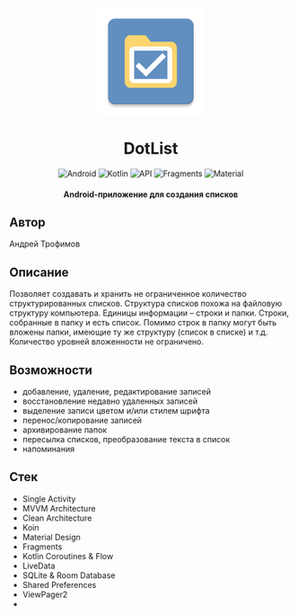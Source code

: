 <div align="center">
<img src="https://github.com/A2T-user/DotList/blob/master/app/src/main/res/mipmap-xxxhdpi/ic_launcher.webp" width="192" height="192" />
</div>
<h1 align="center">DotList</h1>
<p align="center">
  <img alt="Android" src="https://img.shields.io/badge/Android-3DDC84?style=for-the-badge&logo=android&logoColor=white"/>
  <img alt="Kotlin" src="https://img.shields.io/badge/Kotlin-a503fc?logo=kotlin&logoColor=white&style=for-the-badge"/>
  <img alt="API" src="https://img.shields.io/badge/Api%2026+-50f270?logo=android&logoColor=black&style=for-the-badge"/>
  <img alt="Fragments" src="https://img.shields.io/static/v1?style=for-the-badge&message=Fragments&color=4285F4&label="/>
  <img alt="Material" src="https://custom-icon-badges.demolab.com/badge/material-lightblue?style=for-the-badge"/>
  </br>
</p>

<h4 align="center">Android-приложение для создания списков</h4>

## Автор 
Андрей Трофимов

## Описание
Позволяет создавать и хранить не ограниченное количество структурированных списков. Структура списков похожа на файловую структуру компьютера. Единицы информации  –  строки и папки. Строки, собранные в папку и есть список. Помимо строк в папку могут быть вложены папки,  имеющие ту же структуру (список в списке) и т.д. Количество уровней вложенности не ограничено.

## Возможности
- добавление, удаление, редактирование записей
- восстановление недавно удаленных записей
- выделение записи цветом и/или стилем шрифта
- перенос/копирование записей
- архивирование папок
- пересылка списков, преобразование текста в список
- напоминания

## Стек
- Single Activity
- MVVM Architecture
- Clean Architecture
- Koin
- Material Design
- Fragments
- Kotlin Coroutines & Flow
- LiveData
- SQLite & Room Database
- Shared Preferences
- ViewPager2
- 
